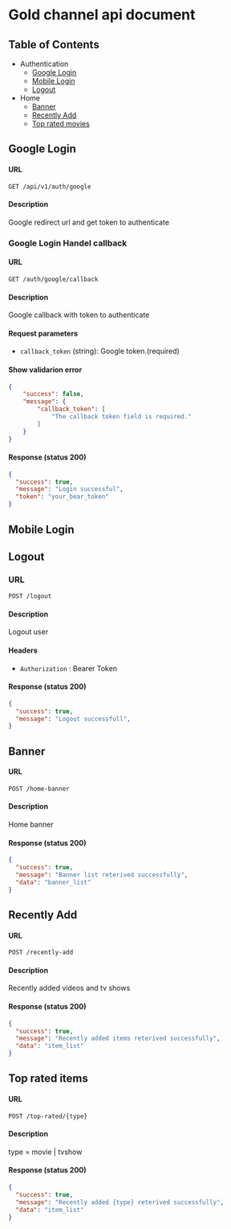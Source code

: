 # Gold channel api document
## Table of Contents
- Authentication
  - [Google Login](#google-login)
  - [Mobile Login](#mobile-login)
  - [Logout](#logout)
- Home
  - [Banner](#banner)
  - [Recently Add](#recently-add)
  - [Top rated movies](#top-rated-items)





## Google Login

#### URL
`GET /api/v1/auth/google`

#### Description
Google redirect url and get token to authenticate


### Google Login Handel callback

#### URL
`GET /auth/google/callback`

#### Description
Google callback with token to authenticate

#### Request parameters
- `callback_token` (string): Google token.(required)

#### Show validarion error
```json  
{
    "success": false,
    "message": {
        "callback_token": [
            "The callback token field is required."
        ]
    }
}
```

#### Response (status 200)
```json
{
  "success": true,
  "message": "Login successful",
  "token": "your_bear_token"
}
```

## Mobile Login


## Logout
### URL
`POST /logout`

#### Description
Logout user

#### Headers
- `Authorization` : Bearer Token
#### Response (status 200)
```json
{
  "success": true,
  "message": "Logout successfull",
}
```


## Banner
#### URL
`POST /home-banner`

#### Description
Home banner

#### Response (status 200)
```json
{
  "success": true,
  "message": "Banner list reterived successfully",
  "data": "banner_list"
}
```


## Recently Add
#### URL
`POST /recently-add`

#### Description
Recently added videos and tv shows

#### Response (status 200)
```json
{
  "success": true,
  "message": "Recently added items reterived successfully",
  "data": "item_list"
}
```


## Top rated items
#### URL
`POST /top-rated/{type}`

#### Description
type = movie | tvshow

#### Response (status 200)
```json
{
  "success": true,
  "message": "Recently added {type} reterived successfully",
  "data": "item_list"
}
```





